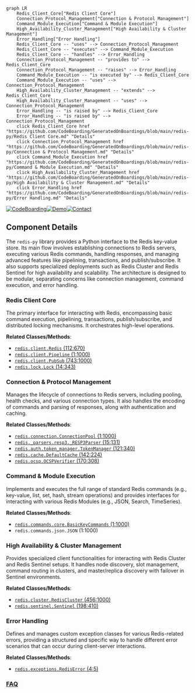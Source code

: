 ```mermaid
graph LR
    Redis_Client_Core["Redis Client Core"]
    Connection_Protocol_Management["Connection & Protocol Management"]
    Command_Module_Execution["Command & Module Execution"]
    High_Availability_Cluster_Management["High Availability & Cluster Management"]
    Error_Handling["Error Handling"]
    Redis_Client_Core -- "uses" --> Connection_Protocol_Management
    Redis_Client_Core -- "executes" --> Command_Module_Execution
    Redis_Client_Core -- "handles" --> Error_Handling
    Connection_Protocol_Management -- "provides to" --> Redis_Client_Core
    Connection_Protocol_Management -- "raises" --> Error_Handling
    Command_Module_Execution -- "is executed by" --> Redis_Client_Core
    Command_Module_Execution -- "uses" --> Connection_Protocol_Management
    High_Availability_Cluster_Management -- "extends" --> Redis_Client_Core
    High_Availability_Cluster_Management -- "uses" --> Connection_Protocol_Management
    Error_Handling -- "is raised by" --> Redis_Client_Core
    Error_Handling -- "is raised by" --> Connection_Protocol_Management
    click Redis_Client_Core href "https://github.com/CodeBoarding/GeneratedOnBoardings/blob/main/redis-py/Redis Client Core.md" "Details"
    click Connection_Protocol_Management href "https://github.com/CodeBoarding/GeneratedOnBoardings/blob/main/redis-py/Connection & Protocol Management.md" "Details"
    click Command_Module_Execution href "https://github.com/CodeBoarding/GeneratedOnBoardings/blob/main/redis-py/Command & Module Execution.md" "Details"
    click High_Availability_Cluster_Management href "https://github.com/CodeBoarding/GeneratedOnBoardings/blob/main/redis-py/High Availability & Cluster Management.md" "Details"
    click Error_Handling href "https://github.com/CodeBoarding/GeneratedOnBoardings/blob/main/redis-py/Error Handling.md" "Details"
```
[![CodeBoarding](https://img.shields.io/badge/Generated%20by-CodeBoarding-9cf?style=flat-square)](https://github.com/CodeBoarding/GeneratedOnBoardings)[![Demo](https://img.shields.io/badge/Try%20our-Demo-blue?style=flat-square)](https://www.codeboarding.org/demo)[![Contact](https://img.shields.io/badge/Contact%20us%20-%20contact@codeboarding.org-lightgrey?style=flat-square)](mailto:contact@codeboarding.org)

## Component Details

The `redis-py` library provides a Python interface to the Redis key-value store. Its main flow involves establishing connections to Redis servers, executing various Redis commands, handling responses, and managing advanced features like pipelining, transactions, and publish/subscribe. It also supports specialized deployments such as Redis Cluster and Redis Sentinel for high availability and scalability. The architecture is designed to be modular, separating concerns like connection management, command execution, and error handling.

### Redis Client Core
The primary interface for interacting with Redis, encompassing basic command execution, pipelining, transactions, publish/subscribe, and distributed locking mechanisms. It orchestrates high-level operations.


**Related Classes/Methods**:

- <a href="https://github.com/redis/redis-py/blob/master/redis/client.py#L112-L670" target="_blank" rel="noopener noreferrer">`redis.client.Redis` (112:670)</a>
- <a href="https://github.com/redis/redis-py/blob/master/redis/client.py#L1-L1000" target="_blank" rel="noopener noreferrer">`redis.client.Pipeline` (1:1000)</a>
- <a href="https://github.com/redis/redis-py/blob/master/redis/client.py#L743-L1000" target="_blank" rel="noopener noreferrer">`redis.client.PubSub` (743:1000)</a>
- <a href="https://github.com/redis/redis-py/blob/master/redis/lock.py#L14-L343" target="_blank" rel="noopener noreferrer">`redis.lock.Lock` (14:343)</a>


### Connection & Protocol Management
Manages the lifecycle of connections to Redis servers, including pooling, health checks, and various connection types. It also handles the encoding of commands and parsing of responses, along with authentication and caching.


**Related Classes/Methods**:

- <a href="https://github.com/redis/redis-py/blob/master/redis/connection.py#L1-L1000" target="_blank" rel="noopener noreferrer">`redis.connection.ConnectionPool` (1:1000)</a>
- <a href="https://github.com/redis/redis-py/blob/master/redis/_parsers/resp3.py#L15-L131" target="_blank" rel="noopener noreferrer">`redis._parsers.resp3._RESP3Parser` (15:131)</a>
- <a href="https://github.com/redis/redis-py/blob/master/redis/auth/token_manager.py#L121-L340" target="_blank" rel="noopener noreferrer">`redis.auth.token_manager.TokenManager` (121:340)</a>
- <a href="https://github.com/redis/redis-py/blob/master/redis/cache.py#L142-L224" target="_blank" rel="noopener noreferrer">`redis.cache.DefaultCache` (142:224)</a>
- <a href="https://github.com/redis/redis-py/blob/master/redis/ocsp.py#L170-L308" target="_blank" rel="noopener noreferrer">`redis.ocsp.OCSPVerifier` (170:308)</a>


### Command & Module Execution
Implements and executes the full range of standard Redis commands (e.g., key-value, list, set, hash, stream operations) and provides interfaces for interacting with various Redis Modules (e.g., JSON, Search, TimeSeries).


**Related Classes/Methods**:

- <a href="https://github.com/redis/redis-py/blob/master/redis/commands/core.py#L1-L1000" target="_blank" rel="noopener noreferrer">`redis.commands.core.BasicKeyCommands` (1:1000)</a>
- `redis.commands.json.JSON` (1:1000)


### High Availability & Cluster Management
Provides specialized client functionalities for interacting with Redis Cluster and Redis Sentinel setups. It handles node discovery, slot management, command routing in clusters, and master/replica discovery with failover in Sentinel environments.


**Related Classes/Methods**:

- <a href="https://github.com/redis/redis-py/blob/master/redis/cluster.py#L456-L1000" target="_blank" rel="noopener noreferrer">`redis.cluster.RedisCluster` (456:1000)</a>
- <a href="https://github.com/redis/redis-py/blob/master/redis/sentinel.py#L198-L410" target="_blank" rel="noopener noreferrer">`redis.sentinel.Sentinel` (198:410)</a>


### Error Handling
Defines and manages custom exception classes for various Redis-related errors, providing a structured and specific way to handle different error scenarios that can occur during client-server interactions.


**Related Classes/Methods**:

- <a href="https://github.com/redis/redis-py/blob/master/redis/exceptions.py#L4-L5" target="_blank" rel="noopener noreferrer">`redis.exceptions.RedisError` (4:5)</a>




### [FAQ](https://github.com/CodeBoarding/GeneratedOnBoardings/tree/main?tab=readme-ov-file#faq)